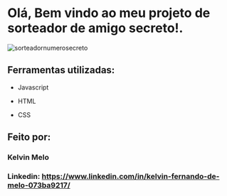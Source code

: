 # Olá, Bem vindo ao meu projeto de sorteador de amigo secreto!.

![sorteadornumerosecreto](https://github.com/kelvinmelo/alura-amigo-secreto/assets/88505916/becdf274-6417-4c59-9362-bb12b62ff8d0)


## Ferramentas utilizadas:

* Javascript

* HTML

* CSS


## Feito por:

### Kelvin Melo

### Linkedin: https://www.linkedin.com/in/kelvin-fernando-de-melo-073ba9217/

```
